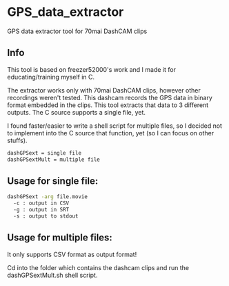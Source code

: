 # GPS_data_extractor
GPS data extractor tool for 70mai DashCAM clips

## Info

This tool is based on freezer52000's work and I made it for educating/training myself in C.

The extractor works only with 70mai DashCAM clips, however other recordings weren't tested. This dashcam records the GPS data in binary format embedded in the clips. This tool extracts that data to 3 different outputs. The C source supports a single file, yet.

I found faster/easier to write a shell script for multiple files, so I decided not to implement into the C source that function, yet (so I can focus on other stuffs).

```bash
dashGPSext = single file
dashGPSextMult = multiple file
```

## Usage for single file: 

```bash
dashGPSext -arg file.movie
  -c : output in CSV
  -g : output in SRT
  -s : output to stdout
```

## Usage for multiple files:

It only supports CSV format as output format!

Cd into the folder which contains the dashcam clips and run the dashGPSextMult.sh shell script.
